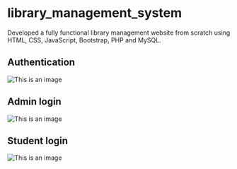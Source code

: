 # library_management_system
Developed a fully functional library management website from scratch using HTML, CSS, JavaScript, Bootstrap, PHP and MySQL.

## Authentication
![This is an image](https://github.com/aachaldhole/library_management_system/blob/main/libmain.png)


## Admin login
![This is an image](https://github.com/aachaldhole/library_management_system/blob/main/lib2.png)


## Student login
![This is an image](https://github.com/aachaldhole/library_management_system/blob/main/lib_s1.png)
